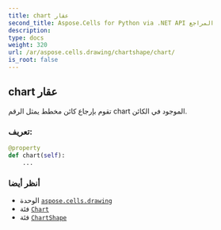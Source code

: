 ```yaml
---
title: chart عقار
second_title: Aspose.Cells for Python via .NET API المراجع
description:
type: docs
weight: 320
url: /ar/aspose.cells.drawing/chartshape/chart/
is_root: false
---
```

##  chart عقار

تقوم بإرجاع كائن مخطط يمثل الرقم chart الموجود في الكائن.
###  تعريف:
```python
@property
def chart(self):
    ...
```

###  أنظر أيضا
* الوحدة [`aspose.cells.drawing`](../../)
* فئة [`Chart`](/cells/python-net/ar/aspose.cells.charts/chart)
* فئة [`ChartShape`](/cells/python-net/ar/aspose.cells.drawing/chartshape)
